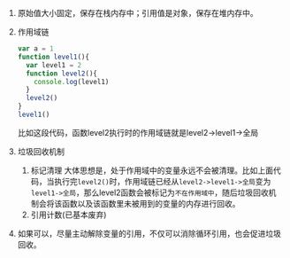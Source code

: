 1. 原始值大小固定，保存在栈内存中；引用值是对象，保存在堆内存中。
2. 作用域链
   ```js
   var a = 1
   function level1(){
     var level1 = 2
     function level2(){
       console.log(level1)
     }
     level2()
   }
   level1()
   ```
   比如这段代码，函数level2执行时的作用域链就是level2->level1->全局

3. 垃圾回收机制
   1. 标记清理
   大体思想是，处于作用域中的变量永远不会被清理。比如上面代码，当执行完`level2()`时，作用域链已经从`level2->level1->全局`变为`level1->全局`，那么level2函数会被标记为`不在作用域中`，随后垃圾回收机制会将该函数以及该函数里未被用到的变量的内存进行回收。
   2. 引用计数(已基本废弃)
4. 如果可以，尽量主动解除变量的引用，不仅可以消除循环引用，也会促进垃圾回收。